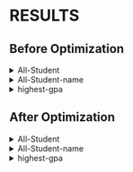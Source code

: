# RESULTS
## Before Optimization

<details>
  <summary>All-Student</summary>

  ![result tabel](https://drive.google.com/file/d/1m-uB9d7-l87RvLz9xHs6l8EETXJ8Mgzv/view?usp=drive_link)

  ![log](https://drive.google.com/file/d/128_D6wS6ogVI24zWwGvt1LdWT4kYT-Ff/view?usp=drive_link)
  
</details>

<details>
  <summary>All-Student-name</summary>

  ![result table](https://drive.google.com/file/d/184gLNTQA7OkyanmbrYnUQgtHIAPVRGTm/view?usp=drive_link)

  ![log](https://drive.google.com/file/d/10it1kxZ0pLT0C0KQUXahgs0RX2TK9RVf/view?usp=drive_link)
</details>

<details>
  <summary>highest-gpa</summary>

  ![result table](https://drive.google.com/file/d/1nNgbva4MvPgYlubKZG72MyITWycwSMs2/view?usp=drive_link)

  ![log](https://drive.google.com/file/d/195-VFzNhneqHeXelnZix6te0VAcjuLac/view?usp=drive_link)
</details>

## After Optimization

<details>
  <summary>All-Student</summary>

  ![result table](https://drive.google.com/file/d/1kOhDiIW2NQd-0mU1qPR4h8HdzVtMScCL/view?usp=drive_link)
</details>

<details>
  <summary>All-Student-name</summary>

  ![result table](https://drive.google.com/file/d/1JJzGYOEsIG2TAjF0WSFHetIvio6_3nu0/view?usp=drive_link)
</details>

<details>
  <summary>highest-gpa</summary>

  ![result table](https://drive.google.com/file/d/1nNgbva4MvPgYlubKZG72MyITWycwSMs2/view?usp=drive_link)
</details>
